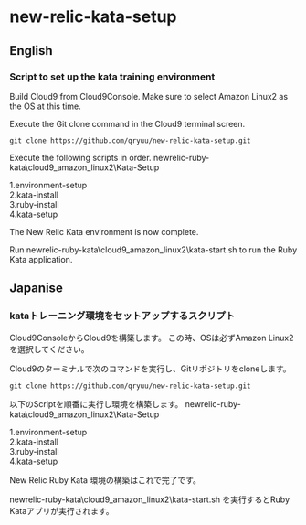 # new-relic-kata-setup

## English

### Script to set up the kata training environment

Build Cloud9 from Cloud9Console.
Make sure to select Amazon Linux2 as the OS at this time.

Execute the Git clone command in the Cloud9 terminal screen.

``` sh:git clone
git clone https://github.com/qryuu/new-relic-kata-setup.git
```

Execute the following scripts in order.
newrelic-ruby-kata\cloud9_amazon_linux2\Kata-Setup  

1.environment-setup  
2.kata-install  
3.ruby-install  
4.kata-setup  

The New Relic Kata environment is now complete.

Run newrelic-ruby-kata\cloud9_amazon_linux2\kata-start.sh to run the Ruby Kata application.

## Japanise

### kataトレーニング環境をセットアップするスクリプト

Cloud9ConsoleからCloud9を構築します。
この時、OSは必ずAmazon Linux2を選択してください。

Cloud9のターミナルで次のコマンドを実行し、Gitリポジトリをcloneします。

``` sh:git clone
git clone https://github.com/qryuu/new-relic-kata-setup.git
````

以下のScriptを順番に実行し環境を構築します。
newrelic-ruby-kata\cloud9_amazon_linux2\Kata-Setup

1.environment-setup  
2.kata-install  
3.ruby-install  
4.kata-setup  

New Relic Ruby Kata 環境の構築はこれで完了です。

newrelic-ruby-kata\cloud9_amazon_linux2\kata-start.sh を実行するとRuby Kataアプリが実行されます。
